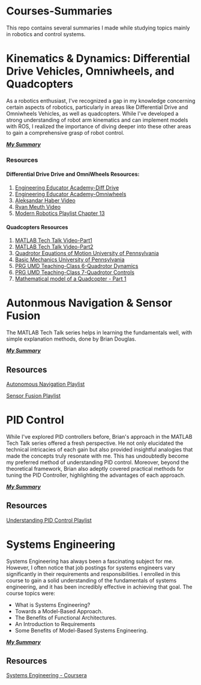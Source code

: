 # Courses-Summaries
This repo contains several summaries I made while studying topics mainly in robotics and control systems.

# Kinematics & Dynamics: Differential Drive Vehicles, Omniwheels, and Quadcopters
As a robotics enthusiast, I've recognized a gap in my knowledge concerning certain aspects of robotics, particularly in areas like Differential Drive and Omniwheels Vehicles, as well as quadcopters. While I've developed a strong understanding of robot arm kinematics and can implement models with ROS, I realized the importance of diving deeper into these other areas to gain a comprehensive grasp of robot control.

 [***My Summary***](https://drive.google.com/file/d/1vi-QW3c6THnL9cxuICGaizbWky-_dwvt/view?usp=drive_link)

### Resources
#### Differential Drive Drive and OmniWheels Resources:
1. [Engineering Educator Academy-Diff Drive](https://youtu.be/RZlZcDxQ8P4?si=e9Cp4CWyxejVWy1M)
2. [Engineering Educator Academy-Omniwheels](https://www.youtube.com/watch?v=-wzl8XJopgg)
3. [Aleksandar Haber Video](https://www.youtube.com/watch?v=YxuJFQZh94Q&t=684s)
4. [Ryan Meuth Video](https://www.youtube.com/watch?v=Hr2mu-2wf7g)
5. [Modern Robotics Playlist Chapter 13](https://youtu.be/NYO2X3eJ_Ro?si=T9ls4P3Y9i7BC1x2)
#### Quadcopters Resources
1. [MATLAB Tech Talk Video-Part1](https://www.youtube.com/watch?v=hGcGPUqB67Q)
2. [MATLAB Tech Talk Video-Part2](https://www.youtube.com/watch?v=GK1t8YIvGM8)
3. [Quadrotor Equations of Motion University of Pennsylvania](https://www.youtube.com/watch?v=lAVYDUeqdW4)
4. [Basic Mechanics University of Pennsylvania](https://www.youtube.com/watch?v=ZEN4X185Z8M&list=PLuqr4LsSzrm4uZIam1vpny_mySxOop0M3)
5. [PRG UMD Teaching-Class 6-Quadrotor Dynamics](https://www.youtube.com/watch?v=UC8W3SfKGmg)
6. [PRG UMD Teaching-Class 7-Quadrotor Controls](https://www.youtube.com/watch?v=tZ-l0-UBWzA)
7. [Mathematical model of a Quadcopter - Part 1](https://www.youtube.com/watch?v=9eyQyCqHOyg)


# Autonmous Navigation & Sensor Fusion 
The MATLAB Tech Talk series helps in learning the fundamentals well, with simple explanation methods, done by Brian Douglas.

 [***My Summary***](https://drive.google.com/file/d/1kZdHZozLqIn2nJ-19J3um60p-mACFEdP/view?usp=drive_link)

## Resources
 [Autonomous Navigation Playlist](https://www.youtube.com/playlist?list=PLn8PRpmsu08rLRGrnF-S6TyGrmcA2X7kg)
 
 [Sensor Fusion Playlist](https://www.youtube.com/playlist?list=PLn8PRpmsu08ryYoBpEKzoMOveSTyS-h4a)


 # PID Control
While I've explored PID controllers before, Brian's approach in the MATLAB Tech Talk series offered a fresh perspective. He not only elucidated the technical intricacies of each gain but also provided insightful analogies that made the concepts truly resonate with me. This has undoubtedly become my preferred method of understanding PID control. Moreover, beyond the theoretical framework, Brian also adeptly covered practical methods for tuning the PID Controller, highlighting the advantages of each approach.

 [***My Summary***](https://drive.google.com/file/d/1pWEWF48yiEOaxSA9rbN4afVpqKe-PBLH/view?usp=drive_link)

 ## Resources
 [Understanding PID Control Playlist](https://www.youtube.com/playlist?list=PLn8PRpmsu08rLRGrnF-S6TyGrmcA2X7kg)

  # Systems Engineering
Systems Engineering has always been a fascinating subject for me. However, I often notice that job postings for systems engineers vary significantly in their requirements and responsibilities. I enrolled in this course to gain a solid understanding of the fundamentals of systems engineering, and it has been incredibly effective in achieving that goal. 
The course topics were: 
- What is Systems Engineering?
- Towards a Model-Based Approach.
- The Benefits of Functional Architectures.
- An Introduction to Requirements
- Some Benefits of Model-Based Systems Engineering.

 [***My Summary***](https://drive.google.com/file/d/1fBJ0QyE63P5BtWxWHZJ9UvTVfTQvmsZ_/view?usp=drive_link)

 ## Resources
 [Systems Engineering - Coursera](https://www.coursera.org/learn/systems-engineering-mathworks?)
